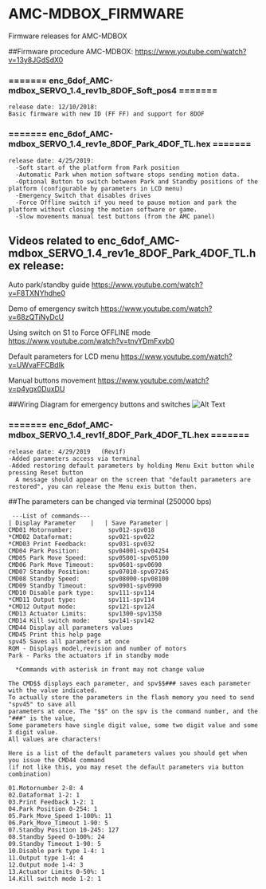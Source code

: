 # AMC-MDBOX_FIRMWARE
Firmware releases for AMC-MDBOX

##Firmware procedure AMC-MDBOX:
https://www.youtube.com/watch?v=13y8JGdSdX0


### ======= enc_6dof_AMC-mdbox_SERVO_1.4_rev1b_8DOF_Soft_pos4 ======= 
```
release date: 12/10/2018: 
Basic firmware with new ID (FF FF) and support for 8DOF
```


### ======= enc_6dof_AMC-mdbox_SERVO_1.4_rev1e_8DOF_Park_4DOF_TL.hex ======= 

```
release date: 4/25/2019: 
  -Soft start of the platform from Park position
  -Automatic Park when motion software stops sending motion data.
  -Optional Button to switch between Park and Standby positions of the platform (configurable by parameters in LCD menu)
  -Emergency Switch that disables drives
  -Force Offline switch if you need to pause motion and park the platform without closing the motion software or game.
  -Slow movements manual test buttons (from the AMC panel)
```



## Videos related to enc_6dof_AMC-mdbox_SERVO_1.4_rev1e_8DOF_Park_4DOF_TL.hex release:
Auto park/standby guide
https://www.youtube.com/watch?v=F8TXNYhdhe0

Demo of emergency switch
https://www.youtube.com/watch?v=68zQTiNyDcU

Using switch on S1 to Force OFFLINE mode
https://www.youtube.com/watch?v=tnvYDmFxvb0

Default parameters for LCD menu
https://www.youtube.com/watch?v=UWvaFFCBdIk

Manual buttons movement
https://www.youtube.com/watch?v=p4ygx0DuxDU

##Wiring Diagram for emergency buttons and switches
![Alt Text](https://github.com/tronicgr/AMC-MDBOX_FIRMWARE/blob/master/AMC-MDBOX%20park-standby-emergency-force-offline%20diagram.jpg)


### ======= enc_6dof_AMC-mdbox_SERVO_1.4_rev1f_8DOF_Park_4DOF_TL.hex ======= 
```
release date: 4/29/2019   (Rev1f)
-Added parameters access via terminal
-Added restoring default parameters by holding Menu Exit button while pressing Reset button
  A message should appear on the screen that "default parameters are restored", you can release the Menu exis button then.
```

##The parameters can be changed via terminal (250000 bps)
```
 ---List of commands---
| Display Parameter    |   | Save Parameter |
CMD01 Motornumber:          spv012-spv018
*CMD02 Dataformat:          spv021-spv022
*CMD03 Print Feedback:      spv031-spv032
CMD04 Park Position:        spv04001-spv04254
CMD05 Park Move Speed:      spv05001-spv05100
CMD06 Park Move Timeout:    spv0601-spv0690
CMD07 Standby Position:     spv07010-spv07245
CMD08 Standby Speed:        spv08000-spv08100
CMD09 Standby Timeout:      spv0901-spv0990
CMD10 Disable park type:    spv111-spv114
*CMD11 Output type:         spv111-spv114
*CMD12 Output mode:         spv121-spv124
CMD13 Actuator Limits:      spv1300-spv1350
CMD14 Kill switch mode:     spv141-spv142
CMD44 Display all parameters values
CMD45 Print this help page
spv45 Saves all parameters at once
RQM - Displays model,revision and number of motors
Park - Parks the actuators if in standby mode

  *Commands with asterisk in front may not change value

The CMD$$ displays each parameter, and spv$$### saves each parameter with the value indicated. 
To actually store the parameters in the flash memory you need to send "spv45" to save all 
parameters at once. The "$$" on the spv is the command number, and the "###" is the value, 
Some parameters have single digit value, some two digit value and some 3 digit value. 
All values are characters!

Here is a list of the default parameters values you should get when you issue the CMD44 command
(if not like this, you may reset the default parameters via button combination)

01.Motornumber 2-8: 4
02.Dataformat 1-2: 1
03.Print Feedback 1-2: 1
04.Park Position 0-254: 1
05.Park_Move_Speed 1-100%: 11
06.Park_Move_Timeout 1-90: 5
07.Standby Position 10-245: 127
08.Standby Speed 0-100%: 24
09.Standby Timeout 1-90: 5
10.Disable park type 1-4: 1
11.Output type 1-4: 4
12.Output mode 1-4: 3
13.Actuator Limits 0-50%: 1
14.Kill switch mode 1-2: 1
```
